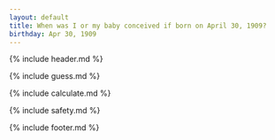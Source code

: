 ```yaml
---
layout: default
title: When was I or my baby conceived if born on April 30, 1909?
birthday: Apr 30, 1909
---
```


{% include header.md %}

{% include guess.md %}

{% include calculate.md %}

{% include safety.md %}

{% include footer.md %}



